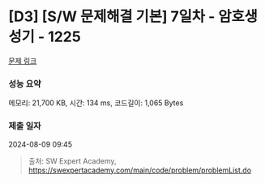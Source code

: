 # [D3] [S/W 문제해결 기본] 7일차 - 암호생성기 - 1225 

[문제 링크](https://swexpertacademy.com/main/code/problem/problemDetail.do?contestProbId=AV14uWl6AF0CFAYD) 

### 성능 요약

메모리: 21,700 KB, 시간: 134 ms, 코드길이: 1,065 Bytes

### 제출 일자

2024-08-09 09:45



> 출처: SW Expert Academy, https://swexpertacademy.com/main/code/problem/problemList.do